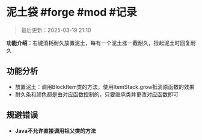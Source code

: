 # 泥土袋 #forge #mod #记录

>最后更新：2025-03-19 21:10

**功能介绍**：右键消耗耐久放置泥土，每有一个泥土涨一截耐久，捡起泥土时回复耐久

## 功能分析

- 放置泥土：调用BlockItem类的方法，使用ItemStack.grow抵消原函数的效果
- 耐久条和颜色都是由对应函数控制的，只要继承类并更改对应函数即可

## 规避错误

- **Java不允许直接调用祖父类的方法**
